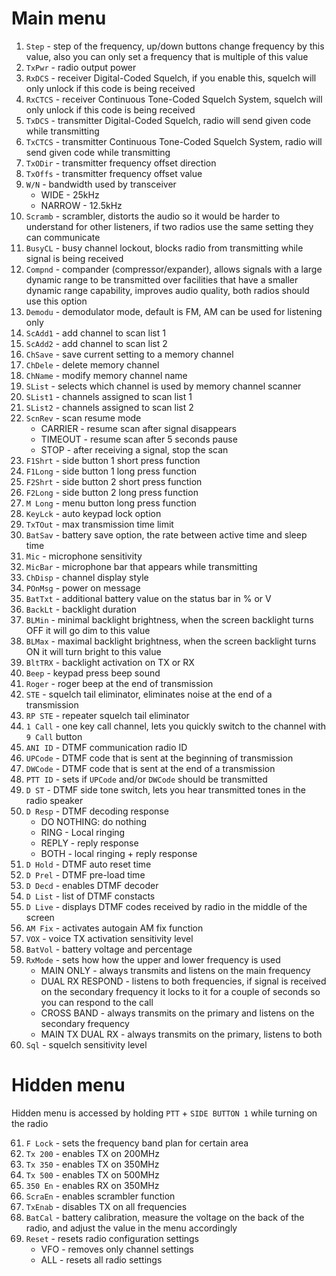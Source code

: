 # Main menu

1. `Step` - step of the frequency, up/down buttons change frequency by this value, also you can only set a frequency that is multiple of this value
1. `TxPwr` - radio output power
1. `RxDCS` - receiver Digital-Coded Squelch, if you enable this, squelch will only unlock if this code is being received
1. `RxCTCS` - receiver Continuous Tone-Coded Squelch System, squelch will only unlock if this code is being received
1. `TxDCS` - transmitter Digital-Coded Squelch, radio will send given code while transmitting
1. `TxCTCS` - transmitter Continuous Tone-Coded Squelch System, radio will send given code while transmitting
1. `TxODir` - transmitter frequency offset direction
1. `TxOffs` - transmitter frequency offset value
1. `W/N` - bandwidth used by transceiver
   * WIDE - 25kHz
   * NARROW - 12.5kHz
1. `Scramb` - scrambler, distorts the audio so it would be harder to understand for other listeners, if two radios use the same setting they can communicate
1. `BusyCL` - busy channel lockout, blocks radio from transmitting while signal is being received
1. `Compnd` - compander (compressor/expander), allows signals with a large dynamic range to be transmitted over facilities that have a smaller dynamic range capability, improves audio quality, both radios should use this option
1. `Demodu` - demodulator mode, default is FM, AM can be used for listening only
1. `ScAdd1` - add channel to scan list 1
1. `ScAdd2` - add channel to scan list 2
1. `ChSave` - save current setting to a memory channel
1. `ChDele` - delete memory channel
1. `ChName` - modify memory channel name
1. `SList` - selects which channel is used by memory channel scanner
1. `SList1` - channels assigned to scan list 1
1. `SList2` - channels assigned to scan list 2
1. `ScnRev` - scan resume mode
   * CARRIER - resume scan after signal disappears
   * TIMEOUT - resume scan after 5 seconds pause
   * STOP - after receiving a signal, stop the scan
1. `F1Shrt` - side button 1 short press function
1. `F1Long` - side button 1 long press function
1. `F2Shrt` - side button 2 short press function
1. `F2Long` - side button 2 long press function
1. `M Long` - menu button long press function
1. `KeyLck` - auto keypad lock option
1. `TxTOut` - max transmission time limit
1. `BatSav` - battery save option, the rate between active time and sleep time
1. `Mic` - microphone sensitivity
1. `MicBar` - microphone bar that appears while transmitting
1. `ChDisp` - channel display style
1. `POnMsg` - power on message
1. `BatTxt` - additional battery value on the status bar in % or V
1. `BackLt` - backlight duration
1. `BLMin` - minimal backlight brightness, when the screen backlight turns OFF it will go dim to this value
2. `BLMax` - maximal backlight brightness, when the screen backlight turns ON it will turn bright to this value
1. `BltTRX` - backlight activation on TX or RX
1. `Beep` - keypad press beep sound
1. `Roger` - roger beep at the end of transmission
1. `STE` - squelch tail eliminator, eliminates noise at the end of a transmission
1. `RP STE` - repeater squelch tail eliminator
1. `1 Call` - one key call channel, lets you quickly switch to the channel with `9 Call` button
1. `ANI ID` - DTMF communication radio ID
1. `UPCode` - DTMF code that is sent at the beginning of transmission
1. `DWCode` - DTMF code that is sent at the end of a transmission
1. `PTT ID` - sets if `UPCode` and/or `DWCode` should be transmitted
1. `D ST` - DTMF side tone switch, lets you hear transmitted tones in the radio speaker
1. `D Resp` - DTMF decoding response 
   * DO NOTHING: do nothing
   * RING - Local ringing
   * REPLY - reply response
   * BOTH - local ringing + reply response
1. `D Hold` - DTMF auto reset time
1. `D Prel` - DTMF pre-load time
1. `D Decd` - enables DTMF decoder
1. `D List` - list of DTMF constacts
1. `D Live` - displays DTMF codes received by radio in the middle of the screen
1. `AM Fix` - activates autogain AM fix function
1. `VOX` - voice TX activation sensitivity level
1. `BatVol` - battery voltage and percentage
1. `RxMode` - sets how how the upper and lower frequency is used
   * MAIN ONLY - always transmits and listens on the main frequency 
   * DUAL RX RESPOND - listens to both frequencies, if signal is received on the secondary frequency it locks to it for a couple of seconds so you can respond to the call
   * CROSS BAND - always transmits on the primary and listens on the secondary frequency
   * MAIN TX DUAL RX - always transmits on the primary, listens to both
1. `Sql` - squelch sensitivity level

# Hidden menu

Hidden menu is accessed by holding `PTT` + `SIDE BUTTON 1` while turning on the radio

61. `F Lock` - sets the frequency band plan for certain area
1. `Tx 200` - enables TX on 200MHz
1. `Tx 350` - enables TX on 350MHz
1. `Tx 500` - enables TX on 500MHz
1. `350 En` - enables RX on 350MHz
1. `ScraEn` - enables scrambler function
1. `TxEnab` - disables TX on all frequencies
1. `BatCal` - battery calibration, measure the voltage on the back of the radio, and adjust the value in the menu accordingly
1. `Reset` - resets radio configuration settings
   * VFO - removes only channel settings
   * ALL - resets all radio settings